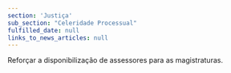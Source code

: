 ```yaml
---
section: 'Justiça'
sub_section: "Celeridade Processual"
fulfilled_date: null
links_to_news_articles: null
---
```


Reforçar a disponibilização de assessores para as magistraturas.
